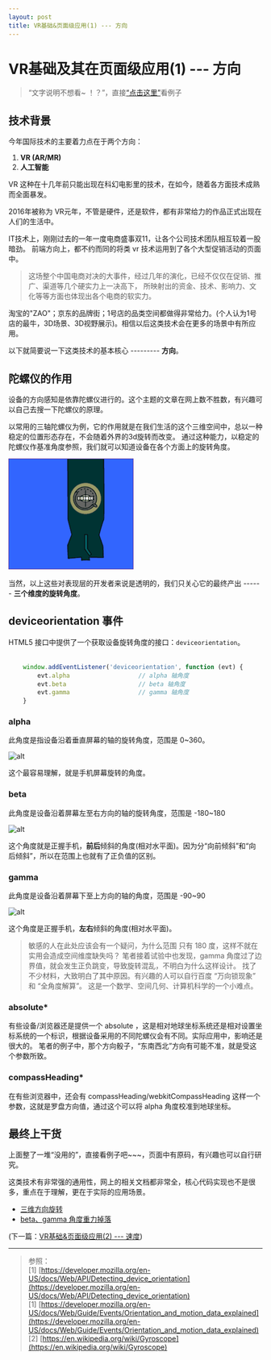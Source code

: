 ```yaml
---
layout: post
title: VR基础&页面级应用(1) --- 方向
---
```


# VR基础及其在页面级应用(1) --- 方向

> “文字说明不想看~ ！？”，直接[“点击这里”](#anchor3)看例子

## 技术背景

今年国际技术的主要着力点在于两个方向：

1. **VR (AR/MR)**
2. **人工智能**

VR 这种在十几年前只能出现在科幻电影里的技术，在如今，随着各方面技术成熟而全面暴发。

2016年被称为 VR元年，不管是硬件，还是软件，都有非常给力的作品正式出现在人们的生活中。

IT技术上，刚刚过去的一年一度电商盛事双11，让各个公司技术团队相互较着一股暗劲。
前端方向上，都不约而同的将类 vr 技术运用到了各个大型促销活动的页面中。

> 这场整个中国电商对决的大事件，经过几年的演化，已经不仅仅在促销、推广、渠道等几个硬实力上一决高下，
所映射出的资金、技术、影响力、文化等等方面也体现出各个电商的软实力。

淘宝的"ZAO"；京东的品牌街；1号店的品类空间都做得非常给力。(个人认为1号店的最牛，3D场景、3D视野展示)。相信以后这类技术会在更多的场景中有所应用。

以下就简要说一下这类技术的基本核心 --------- **方向**。

## 陀螺仪的作用

设备的方向感知是依靠陀螺仪进行的。这个主题的文章在网上数不胜数，有兴趣可以自己去搜一下陀螺仪的原理。

以常用的三轴陀螺仪为例，它的作用就是在我们生活的这个三维空间中，总以一种稳定的位置形态存在，不会随着外界的3d旋转而改变。
通过这种能力，以稳定的陀螺仪作基准角度参照，我们就可以知道设备在各个方面上的旋转角度。

![alt](/img/vr/gyroscope.gif)

当然，以上这些对表现层的开发者来说是透明的，我们只关心它的最终产出 ------ **三个维度的旋转角度**。

## deviceorientation 事件

HTML5 接口中提供了一个获取设备旋转角度的接口：`deviceorientation`。

~~~javascript

    window.addEventListener('deviceorientation', function (evt) {
        evt.alpha                   // alpha 轴角度
        evt.beta                    // beta 轴角度
        evt.gamma                   // gamma 轴角度
    }

~~~

### alpha

此角度是指设备沿着垂直屏幕的轴的旋转角度，范围是 0~360。

![alt](https://developer.mozilla.org/@api/deki/files/5695/=alpha.png)

这个最容易理解，就是手机屏幕旋转的角度。

### beta

此角度是设备沿着屏幕左至右方向的轴的旋转角度，范围是 -180~180

![alt](https://developer.mozilla.org/@api/deki/files/5696/=beta.png)

这个角度就是正握手机，**前后**倾斜的角度(相对水平面)。因为分“向前倾斜”和“向后倾斜”，所以在范围上也就有了正负值的区别。

### gamma

此角度是设备沿着屏幕下至上方向的轴的角度，范围是 -90~90

![alt](https://developer.mozilla.org/@api/deki/files/5697/=gamma.png)

这个角度是正握手机，**左右**倾斜的角度(相对水平面)。

> 敏感的人在此处应该会有一个疑问，为什么范围 只有 180 度，这样不就在实用会造成空间维度缺失吗？
笔者接着试验中也发现，gamma 角度过了边界值，就会发生正负跳变，导致旋转混乱，不明白为什么这样设计。
找了不少材料，大致明白了其中原因。有兴趣的人可以自行百度 “万向锁现象” 和 “全角度解算”。
这是一个数学、空间几何、计算机科学的一个小难点。

### absolute*

有些设备/浏览器还是提供一个 absolute ，这是相对地球坐标系统还是相对设置坐标系统的一个标识，根据设备采用的不同陀螺仪会有不同。实际应用中，影响还是很大的。
笔者的例子中，那个方向骰子，“东南西北”方向有可能不准，就是受这个参数所致。

### compassHeading*

在有些浏览器中，还会有 compassHeading/webkitCompassHeading 这样一个参数，这就是罗盘方向值，通过这个可以将 alpha 角度校准到地球坐标。

## 最终上干货

上面整了一堆“没用的”，直接看例子吧~~~，页面中有原码，有兴趣也可以自行研究。

这类技术有非常强的通用性，网上的相关文档都非常全，核心代码实现也不是很多，重点在于理解，更在于实际的应用场景。

* [三维方向旋转](/page/vr/3drotate.html)
* [beta、gamma 角度重力掉落](/page/vr/gyroscope.html)

(下一篇：[VR基础&页面级应用(2) --- 速度](/2016/12/07/vr_acceleration.html))

---

> 参照：  
[1] [https://developer.mozilla.org/en-US/docs/Web/API/Detecting_device_orientation](https://developer.mozilla.org/en-US/docs/Web/API/Detecting_device_orientation)  
[1] [https://developer.mozilla.org/en-US/docs/Web/Guide/Events/Orientation_and_motion_data_explained](https://developer.mozilla.org/en-US/docs/Web/Guide/Events/Orientation_and_motion_data_explained)  
[2] [https://en.wikipedia.org/wiki/Gyroscope](https://en.wikipedia.org/wiki/Gyroscope)